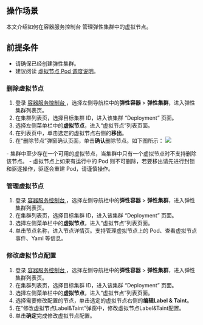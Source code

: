 ## 操作场景

本文介绍如何在容器服务控制台 管理弹性集群中的虚拟节点。



## 前提条件

- 请确保已经创建弹性集群。
- 建议阅读 [虚拟节点 Pod 调度说明](https://cloud.tencent.com/document/product/457/53030)。



### 删除虚拟节点

1. 登录 [容器服务控制台 ](https://console.cloud.tencent.com/tke2)，选择左侧导航栏中的**弹性容器** > **弹性集群**，进入弹性集群列表页。
2. 在集群列表页，选择目标集群 ID，进入该集群 “Deployment” 页面。
3. 选择左侧菜单栏中的**虚拟节点**，进入“虚拟节点”列表页面。
4. 在列表页中，单击选定的虚拟节点右侧的**移出**。
5. 在“删除节点”弹窗确认页面，单击**确认**删除节点。如下图所示：
![](https://main.qcloudimg.com/raw/20ded8635993914a0c9c22a6d80888eb.png)
<dx-alert infotype="explain" title=" ">
  - 集群中至少存在一个可用的虚拟节点，当集群中只有一个虚拟节点时不支持删除该节点。
  - 虚拟节点上如果有运行中的 Pod 则不可删除，若要移出请先进行封锁和驱逐操作，驱逐会重建 Pod，请谨慎操作。

</dx-alert>

### 管理虚拟节点


1. 登录 [容器服务控制台 ](https://console.cloud.tencent.com/tke2)，选择左侧导航栏中的**弹性容器** > **弹性集群**，进入弹性集群列表页。
2. 在集群列表页，选择目标集群 ID，进入该集群 “Deployment” 页面。
3. 选择左侧菜单栏中的**虚拟节点**，进入“虚拟节点”列表页面。
4. 单击节点名称，进入节点详情页。支持管理虚拟节点上的 Pod、查看虚拟节点事件、Yaml 等信息。


### 修改虚拟节点配置

1. 登录 [容器服务控制台 ](https://console.cloud.tencent.com/tke2)，选择左侧导航栏中的**弹性容器** > **弹性集群**，进入弹性集群列表页。
2. 在集群列表页，选择目标集群 ID，进入该集群 “Deployment” 页面。
3. 选择左侧菜单栏中的**虚拟节点**，进入“虚拟节点”列表页面。
4. 选择需要修改配置的节点，单击选定的虚拟节点右侧的**编辑Label & Taint**。
5. 在“修改虚拟节点Label&Taint”弹窗中，修改虚拟节点Label&Taint配置。
6. 单击**确定**完成修改虚拟节点配置。

